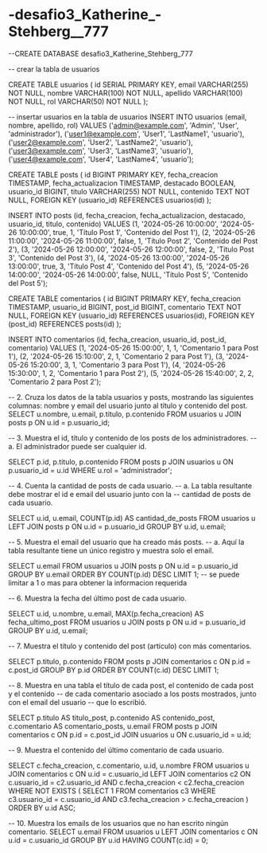 # -desafio3_Katherine_-Stehberg__777

--CREATE DATABASE desafio3_Katherine_Stehberg_777

-- crear la tabla de usuarios

CREATE TABLE usuarios (
    id                  SERIAL          PRIMARY KEY,
    email               VARCHAR(255)    NOT NULL,
    nombre              VARCHAR(100)    NOT NULL,
    apellido            VARCHAR(100)    NOT NULL,
    rol                 VARCHAR(50)     NOT NULL
);

-- insertar usuarios en la tabla de usuarios
INSERT INTO usuarios (email, nombre, apellido, rol) VALUES
('admin@example.com', 'Admin', 'User', 'administrador'),
('user1@example.com', 'User1', 'LastName1', 'usuario'),
('user2@example.com', 'User2', 'LastName2', 'usuario'),
('user3@example.com', 'User3', 'LastName3', 'usuario'),
('user4@example.com', 'User4', 'LastName4', 'usuario');

CREATE TABLE posts (
    id                  BIGINT          PRIMARY KEY,
    fecha_creacion      TIMESTAMP,
    fecha_actualizacion TIMESTAMP,
    destacado           BOOLEAN,
    usuario_id          BIGINT,
    titulo              VARCHAR(255)    NOT NULL,
    contenido           TEXT            NOT NULL,
    FOREIGN KEY (usuario_id) REFERENCES usuarios(id)
);

INSERT INTO posts (id, fecha_creacion, fecha_actualizacion, destacado, usuario_id, titulo, contenido) VALUES
(1, '2024-05-26 10:00:00', '2024-05-26 10:00:00', true, 1, 'Título Post 1', 'Contenido del Post 1'),
(2, '2024-05-26 11:00:00', '2024-05-26 11:00:00', false, 1, 'Título Post 2', 'Contenido del Post 2'),
(3, '2024-05-26 12:00:00', '2024-05-26 12:00:00', false, 2, 'Título Post 3', 'Contenido del Post 3'),
(4, '2024-05-26 13:00:00', '2024-05-26 13:00:00', true, 3, 'Título Post 4', 'Contenido del Post 4'),
(5, '2024-05-26 14:00:00', '2024-05-26 14:00:00', false, NULL, 'Título Post 5', 'Contenido del Post 5');


CREATE TABLE comentarios (
    id                  BIGINT          PRIMARY KEY,
    fecha_creacion      TIMESTAMP,
    usuario_id          BIGINT,
    post_id             BIGINT,
    comentario          TEXT            NOT NULL,
    FOREIGN KEY (usuario_id)    REFERENCES usuarios(id),
    FOREIGN KEY (post_id)       REFERENCES posts(id)
);

INSERT INTO comentarios (id, fecha_creacion, usuario_id, post_id, comentario) VALUES
(1, '2024-05-26 15:00:00', 1, 1, 'Comentario 1 para Post 1'),
(2, '2024-05-26 15:10:00', 2, 1, 'Comentario 2 para Post 1'),
(3, '2024-05-26 15:20:00', 3, 1, 'Comentario 3 para Post 1'),
(4, '2024-05-26 15:30:00', 1, 2, 'Comentario 1 para Post 2'),
(5, '2024-05-26 15:40:00', 2, 2, 'Comentario 2 para Post 2');

-- 2. Cruza los datos de la tabla usuarios y posts, mostrando las siguientes columnas: nombre y email del usuario junto al título y contenido del post.
SELECT u.nombre, u.email, p.titulo, p.contenido
FROM usuarios u
JOIN posts p ON u.id = p.usuario_id;

-- 3. Muestra el id, título y contenido de los posts de los administradores.
-- a. El administrador puede ser cualquier id.

SELECT p.id, p.titulo, p.contenido
FROM posts p
JOIN usuarios u ON p.usuario_id = u.id
WHERE u.rol = 'administrador';

-- 4. Cuenta la cantidad de posts de cada usuario.
-- a. La tabla resultante debe mostrar el id e email del usuario junto con la
-- cantidad de posts de cada usuario.

SELECT u.id, u.email, COUNT(p.id) AS cantidad_de_posts
FROM usuarios u
LEFT JOIN posts p ON u.id = p.usuario_id
GROUP BY u.id, u.email;

-- 5. Muestra el email del usuario que ha creado más posts.
-- a. Aquí la tabla resultante tiene un único registro y muestra solo el email.

SELECT u.email
FROM usuarios u
JOIN posts p ON u.id = p.usuario_id
GROUP BY u.email
ORDER BY COUNT(p.id) DESC
LIMIT 1; -- se puede limitar a 1 o mas para obtener la informacion requerida

-- 6. Muestra la fecha del último post de cada usuario.

SELECT u.id, u.nombre, u.email, MAX(p.fecha_creacion) AS fecha_ultimo_post
FROM usuarios u
JOIN posts p ON u.id = p.usuario_id
GROUP BY u.id, u.email;

-- 7. Muestra el título y contenido del post (artículo) con más comentarios.

SELECT p.titulo, p.contenido
FROM posts p
JOIN comentarios c ON p.id = c.post_id
GROUP BY p.id
ORDER BY COUNT(c.id) DESC
LIMIT 1;

-- 8. Muestra en una tabla el título de cada post, el contenido de cada post y el contenido
-- de cada comentario asociado a los posts mostrados, junto con el email del usuario
-- que lo escribió.

SELECT p.titulo AS titulo_post, p.contenido AS contenido_post, c.comentario AS comentario_posts, u.email
FROM posts p
JOIN comentarios c ON p.id = c.post_id
JOIN usuarios u ON c.usuario_id = u.id;

-- 9. Muestra el contenido del último comentario de cada usuario.

SELECT c.fecha_creacion, c.comentario, u.id, u.nombre
FROM usuarios u
JOIN comentarios c ON u.id = c.usuario_id
LEFT JOIN comentarios c2 ON c.usuario_id = c2.usuario_id AND c.fecha_creacion < c2.fecha_creacion
WHERE NOT EXISTS (
    SELECT 1
    FROM comentarios c3
    WHERE c3.usuario_id = c.usuario_id AND c3.fecha_creacion > c.fecha_creacion
)
ORDER BY u.id ASC;

-- 10. Muestra los emails de los usuarios que no han escrito ningún comentario.
SELECT u.email
FROM usuarios u
LEFT JOIN comentarios c ON u.id = c.usuario_id
GROUP BY u.id
HAVING COUNT(c.id) = 0;
